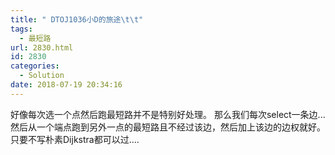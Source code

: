 ```yaml
---
title: " DTOJ1036小D的旅途\t\t"
tags:
  - 最短路
url: 2830.html
id: 2830
categories:
  - Solution
date: 2018-07-19 20:34:16
---
```


好像每次选一个点然后跑最短路并不是特别好处理。 那么我们每次select一条边...然后从一个端点跑到另外一点的最短路且不经过该边，然后加上该边的边权就好。 只要不写朴素Dijkstra都可以过....